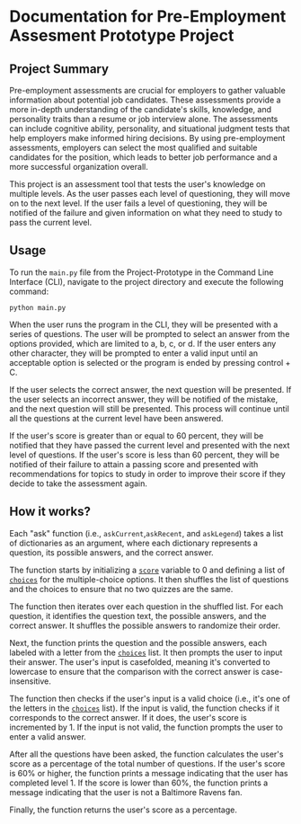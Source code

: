 # Documentation for Pre-Employment Assesment Prototype Project

## Project Summary

Pre-employment assessments are crucial for employers to gather valuable information about potential job candidates. These assessments provide a more in-depth understanding of the candidate's skills, knowledge, and personality traits than a resume or job interview alone. The assessments can include cognitive ability, personality, and situational judgment tests that help employers make informed hiring decisions. By using pre-employment assessments, employers can select the most qualified and suitable candidates for the position, which leads to better job performance and a more successful organization overall. 

This project is an assessment tool that tests the user's knowledge on multiple levels. As the user passes each level of questioning, they will move on to the next level. If the user fails a level of questioning, they will be notified of the failure and given information on what they need to study to pass the current level.

## Usage

To run the `main.py` file from the Project-Prototype in the Command Line Interface (CLI), navigate to the project directory and execute the following command:

`python main.py`

When the user runs the program in the CLI, they will be presented with a series of questions. The user will be prompted to select an answer from the options provided, which are limited to a, b, c, or d. If the user enters any other character, they will be prompted to enter a valid input until an acceptable option is selected or the program is ended by pressing control + C.

If the user selects the correct answer, the next question will be presented. If the user selects an incorrect answer, they will be notified of the mistake, and the next question will still be presented. This process will continue until all the questions at the current level have been answered.

If the user's score is greater than or equal to 60 percent, they will be notified that they have passed the current level and presented with the next level of questions. If the user's score is less than 60 percent, they will be notified of their failure to attain a passing score and presented with recommendations for topics to study in order to improve their score if they decide to take the assessment again.

## How it works?

Each "ask" function (i.e., `askCurrent`,`askRecent`, and `askLegend`) takes a list of dictionaries as an argument, where each dictionary represents a question, its possible answers, and the correct answer.

The function starts by initializing a [`score`](command:_github.copilot.openSymbolInFile?%5B%22main.py%22%2C%22score%22%5D "main.py") variable to 0 and defining a list of [`choices`](command:_github.copilot.openSymbolInFile?%5B%22main.py%22%2C%22choices%22%5D "main.py") for the multiple-choice options. It then shuffles the list of questions and the choices to ensure that no two quizzes are the same.

The function then iterates over each question in the shuffled list. For each question, it identifies the question text, the possible answers, and the correct answer. It shuffles the possible answers to randomize their order.

Next, the function prints the question and the possible answers, each labeled with a letter from the [`choices`](command:_github.copilot.openSymbolInFile?%5B%22main.py%22%2C%22choices%22%5D "main.py") list. It then prompts the user to input their answer. The user's input is casefolded, meaning it's converted to lowercase to ensure that the comparison with the correct answer is case-insensitive.

The function then checks if the user's input is a valid choice (i.e., it's one of the letters in the [`choices`](command:_github.copilot.openSymbolInFile?%5B%22main.py%22%2C%22choices%22%5D "main.py") list). If the input is valid, the function checks if it corresponds to the correct answer. If it does, the user's score is incremented by 1. If the input is not valid, the function prompts the user to enter a valid answer.

After all the questions have been asked, the function calculates the user's score as a percentage of the total number of questions. If the user's score is 60% or higher, the function prints a message indicating that the user has completed level 1. If the score is lower than 60%, the function prints a message indicating that the user is not a Baltimore Ravens fan.

Finally, the function returns the user's score as a percentage.